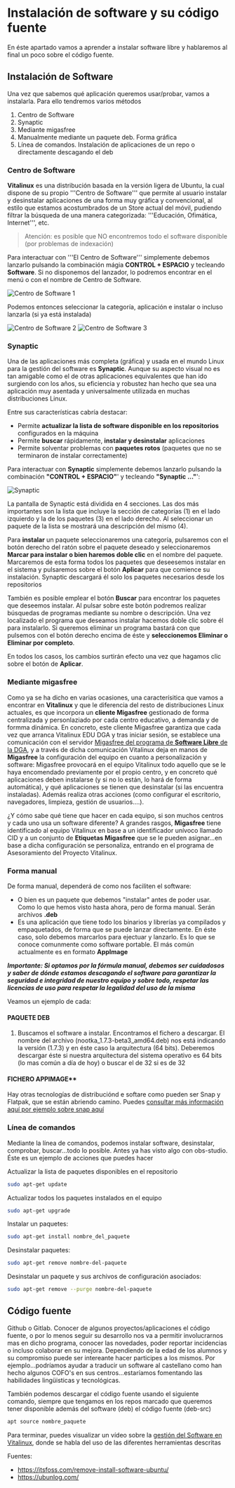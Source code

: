 # Instalación de software y su código fuente

En éste apartado vamos a aprender a instalar software libre y hablaremos al final un poco sobre el código fuente.

## Instalación de Software 

Una vez que sabemos qué aplicación queremos usar/probar, vamos a instalarla. Para ello tendremos varios métodos

1. Centro de Software
2. Synaptic
3. Mediante migasfree
4. Manualmente mediante un paquete deb. Forma gráfica
5. Línea de comandos. Instalación de aplicaciones de un repo o directamente descagando el deb

### Centro de Software

**Vitalinux** es una distribución basada en la versión ligera de Ubuntu, la cual dispone de su propio '''Centro de Software''' que permite al usuario instalar y desinstalar aplicaciones de una forma muy gráfica y convencional, al estilo que estamos acostumbrados de un Store actual del móvil, pudiendo filtrar la búsqueda de una manera categorizada: '''Educación, Ofimática, Internet''', etc.

> Atención: es posible que NO encontremos todo el software disponible (por problemas de indexación)

Para interactuar con '''El Centro de Software''' simplemente debemos lanzarlo pulsando la combinación mágia **CONTROL + ESPACIO** y tecleando **Software**. Si no disponemos del lanzador, lo podremos encontrar en el menú o con el nombre de Centro de Software.

![Centro de Software 1](../img/parte3/softwareapp3-0.png "Centro de Software")

Podemos entonces seleccionar la categoría, aplicación e instalar o incluso lanzarla (si ya está instalada)

![Centro de Software 2](../img/parte3/softwareapp3-1.png "Centro de Software - Categorías")
![Centro de Software 3](../img/parte3/softwareapp3-2.png "Centro de Software - Aplicación")

### Synaptic

Una de las aplicaciones más completa (gráfica) y usada en el mundo Linux para la gestión del software es **Synaptic**.  Aunque su aspecto visual no es tan amigable como el de otras aplicaciones equivalentes que han ido surgiendo con los años, su eficiencia y robustez han hecho que sea una aplicación muy asentada y universalmente utilizada en muchas distribuciones Linux.

Entre sus características cabría destacar:

* Permite **actualizar la lista de software disponible en los repositorios** configurados en la máquina
* Permite **buscar** rápidamente, **instalar y desinstalar** aplicaciones
* Permite solventar problemas con **paquetes rotos** (paquetes que no se terminaron de instalar correctamente)

Para interactuar con **Synaptic** simplemente debemos lanzarlo pulsando la combinación **"CONTROL + ESPACIO"**' y tecleando **"Synaptic ..."**':

![Synaptic](../img/parte3/synaptic.png "Gestor de Paquetes Synaptic")

La pantalla de Synaptic está dividida en 4 secciones. Las dos más importantes son la lista que incluye la sección de categorías (1) en el lado izquierdo y la de los paquetes (3) en el lado derecho. Al seleccionar un paquete de la lista se mostrará una descripción del mismo (4).

Para **instalar** un paquete seleccionaremos una categoría, pulsaremos con el botón derecho del ratón sobre el paquete deseado y seleccionaremos **Marcar para instalar o bien haremos doble clic** en el nombre del paquete. Marcaremos de esta forma todos los paquetes que deseesemos instalar en el sistema y pulsaremos sobre el botón **Aplicar** para que comience su instalación. Synaptic descargará él solo los paquetes necesarios desde los repositorios

También es posible emplear el botón **Buscar** para encontrar los paquetes que deseemos instalar. Al pulsar sobre este botón podremos realizar búsquedas de programas mediante su nombre o descripción. Una vez localizado el programa que deseamos instalar hacemos doble clic sobre él para instalarlo. Si queremos eliminar un programa bastará con que pulsemos con el botón derecho encima de éste y **seleccionemos Eliminar o Eliminar por completo**.

En todos los casos, los cambios surtirán efecto una vez que hagamos clic sobre el botón de **Aplicar**.

### Mediante migasfree

Como ya se ha dicho en varias ocasiones, una caracterísitica que vamos a encontrar en **Vitalinux** y que le diferencia del resto de distribuciones Linux actuales, es que incorpora un **cliente Migasfree** gestionado de forma centralizada y personlaziado por cada centro educativo, a demanda y de formma dinámica.  En concreto, este cliente Migasfree garantiza que cada vez que arranca Vitalinux EDU DGA y tras iniciar sesión, se establece una comunicación con el servidor [Migasfree del programa de **Software Libre** de la DGA](http://migasfree.edcuca.aragon.es), y a través de dicha comunicación Vitalinux deja en manos de **Migasfree** la configuración del equipo en cuanto a personalización y software: Migasfree provocará en el equipo Vitalinux todo aquello que se le haya encomendado previamente por el propio centro, y en concreto qué aplicaciones deben instalarse (y si no lo están, lo hará de forma automática), y qué aplicaciones se tienen que desinstalar (si las encuentra instaladas). Además realiza otras acciones (como configurar el escritorio, navegadores, limpieza, gestión de usuarios....). 

¿Y cómo sabe qué tiene  que hacer en cada equipo, si son muchos centros y cada uno usa un software diferente? A grandes rasgos, **Migasfree** tiene identificado al equipo Vitalinux en base a un identificador unívoco llamado CID y a un conjunto de **Etiquetas Migasfree** que se le pueden asignar...en base a dicha configuración se personaliza, entrando en el programa de Asesoramiento del Proyecto Vitalinux.

### Forma manual

De forma manual, dependerá de como nos faciliten el software:

* O bien es un paquete que debemos "instalar" antes de poder usar. Como lo que hemos visto hasta ahora, pero de forma manual. Serán archivos **.deb**
* Es una aplicación que tiene todo los binarios y librerías ya compilados y empaquetados, de forma que se puede lanzar directamente. En éste caso, solo debemos marcarlos para ejectuar y lanzarlo. Es lo que se conoce comunmente como software portable. El más común actualmente es en formato **AppImage**

***Importante: Si optamos por la fórmula manual, debemos ser cuidadosos y saber de dónde estamos descagando el software para garantizar la seguridad e integridad de nuestro equipo y sobre todo, respetar las licencias de uso para respetar la legalidad del uso de la misma***

Veamos un ejemplo de cada:

#### PAQUETE DEB

1. Buscamos el software a instalar. Encontramos el fichero a descargar. El nombre del archivo (nootka_1.7.3-beta3_amd64.deb) nos está indicando la versión (1.7.3) y en éste caso la arquitectura (64 bits). Deberemos descargar éste si nuestra arquitectura del sistema operativo es 64 bits (lo mas común a día de hoy) o buscar el de 32 si es de 32

#### FICHERO APPIMAGE**


Hay otras tecnologías de distribuciónd e softare como pueden ser Snap y Flatpak, que se están abriendo camino. Puedes [consultar más información aquí por ejemplo sobre snap aquí](https://itsfoss.com/use-snap-packages-ubuntu-16-04/)

### Línea de comandos

Mediante la línea de comandos, podemos instalar software, desinstalar, comprobar, buscar...todo lo posible. Antes ya has visto algo con obs-studio. Éste es un ejemplo de acciones que puedes hacer

Actualizar la lista de paquetes disponibles en el repositorio

```bash
sudo apt-get update
```

Actualizar todos los paquetes instalados en el equipo

```bash	
sudo apt-get upgrade
```

Instalar un paquetes:

```bash	
sudo apt-get install nombre_del_paquete
```

Desinstalar paquetes:

```bash	
sudo apt-get remove nombre-del-paquete
```

Desinstalar un paquete y sus archivos de configuración asociados:

```bash	
sudo apt-get remove --purge nombre-del-paquete
```

## Código fuente

Github o Gitlab. Conocer de algunos proyectos/aplicaciones el código fuente, o por lo menos seguir su desarrollo nos va a permitir involucrarnos mas en dicho programa, conocer las novedades, poder reportar incidencias o incluso colaborar en su mejora. Dependiendo de la edad de los alumnos y su compromiso puede ser intereante hacer participes a los mismos. Por ejemplo...podríamos ayudar a traducir un software al castellano como han hecho algunos COFO's en sus centros...estaríamos fomentando las habilidades lingüisticas y tecnológicas.

También podemos descargar el código fuente usando el siguiente comando, siempre que tengamos en los repos marcado que queremos tener disponible además del software (deb) el código fuente (deb-src)

```bash
apt source nombre_paquete
```

Para terminar, puedes visualizar un vídeo sobre la [gestión del Software en Vitalinux](https://www.youtube.com/watch?v=8tBh8yz1FHY), donde se habla del uso de las diferentes herramientas descritas

Fuentes: 
* https://itsfoss.com/remove-install-software-ubuntu/
* https://ubunlog.com/